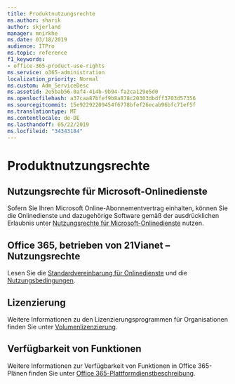 ```yaml
---
title: Produktnutzungsrechte
ms.author: sharik
author: skjerland
manager: mnirkhe
ms.date: 03/18/2019
audience: ITPro
ms.topic: reference
f1_keywords:
- office-365-product-use-rights
ms.service: o365-administration
localization_priority: Normal
ms.custom: Adm_ServiceDesc
ms.assetid: 2e5bab56-0af4-414b-9b94-fa2ca129e5d0
ms.openlocfilehash: a37caa87bfef9b8a878c20303dbdff3703d57356
ms.sourcegitcommit: 15e92292209454f6778bfef26ecab96bfc71ef5f
ms.translationtype: MT
ms.contentlocale: de-DE
ms.lasthandoff: 05/22/2019
ms.locfileid: "34343184"
---
```

# <a name="product-use-rights"></a>Produktnutzungsrechte

## <a name="microsoft-online-services-use-rights"></a>Nutzungsrechte für Microsoft-Onlinedienste

Sofern Sie Ihren Microsoft Online-Abonnementvertrag einhalten, können Sie die Onlinedienste und dazugehörige Software gemäß der ausdrücklichen Erlaubnis unter [Nutzungsrechte für Microsoft-Onlinedienste](http://www.microsoftvolumelicensing.com/DocumentSearch.aspx?Mode=3&DocumentTypeId=37&ShowArchived=true) nutzen.
  
## <a name="office-365-operated-by-21vianet-use-rights"></a>Office 365, betrieben von 21Vianet – Nutzungsrechte

Lesen Sie die [Standardvereinbarung für Onlinedienste](http://www.21vbluecloud.com/office365/O365-AgreeWebDir/) und die [Nutzungsbedingungen](http://www.21vbluecloud.com/office365/O365-TOU/).
  
## <a name="licensing"></a>Lizenzierung

Weitere Informationen zu den Lizenzierungsprogrammen für Organisationen finden Sie unter [Volumenlizenzierung](https://go.microsoft.com/fwlink/?LinkId=393693).
  
## <a name="feature-availability"></a>Verfügbarkeit von Funktionen

Weitere Informationen zur Verfügbarkeit von Funktionen in Office 365-Plänen finden Sie unter [Office 365-Plattformdienstbeschreibung](https://technet.microsoft.com/en-us/library/office-365-platform-service-description.aspx).
  

